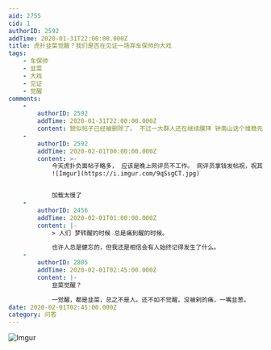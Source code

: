 ```yaml
---
aid: 2755
cid: 1
authorID: 2592
addTime: 2020-01-31T22:00:00.000Z
title: 虎扑韭菜觉醒？我们是否在见证一场弃车保帅的大戏
tags:
    - 车保帅
    - 韭菜
    - 大戏
    - 见证
    - 觉醒
comments:
    -
        authorID: 2592
        addTime: 2020-01-31T22:00:00.000Z
        content: 貌似帖子已经被删除了。 不过一大群人还在继续膜拜 钟南山这个维稳先锋
    -
        authorID: 2592
        addTime: 2020-02-01T00:00:00.000Z
        content: >-
            今天虎扑负面帖子略多， 应该是晚上网评员不工作。 网评员拿钱发帖祝，祝其感染没得救
            ![Imgur](https://i.imgur.com/9qSsgCT.jpg)


            加载太慢了
    -
        authorID: 2456
        addTime: 2020-02-01T01:00:00.000Z
        content: |-
            > 人们 梦转醒的时候 总是痛到醒的时候。

            也许人总是健忘的，但我还是相信会有人始终记得发生了什么。
    -
        authorID: 2805
        addTime: 2020-02-01T02:45:00.000Z
        content: |-
            韭菜觉醒？

            一觉醒，都是韭菜，总之不是人。还不如不觉醒，没被剁的痛，一嘴韭葱。
date: 2020-02-01T02:45:00.000Z
category: 问答
---
```


![Imgur](https://i.imgur.com/gMv88iW.jpg)
